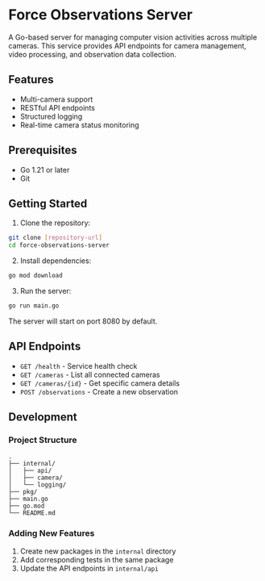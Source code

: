 # Force Observations Server

A Go-based server for managing computer vision activities across multiple cameras. This service provides API endpoints for camera management, video processing, and observation data collection.

## Features

- Multi-camera support
- RESTful API endpoints
- Structured logging
- Real-time camera status monitoring

## Prerequisites

- Go 1.21 or later
- Git

## Getting Started

1. Clone the repository:
```bash
git clone [repository-url]
cd force-observations-server
```

2. Install dependencies:
```bash
go mod download
```

3. Run the server:
```bash
go run main.go
```

The server will start on port 8080 by default.

## API Endpoints

- `GET /health` - Service health check
- `GET /cameras` - List all connected cameras
- `GET /cameras/{id}` - Get specific camera details
- `POST /observations` - Create a new observation

## Development

### Project Structure

```
.
├── internal/
│   ├── api/
│   ├── camera/
│   └── logging/
├── pkg/
├── main.go
├── go.mod
└── README.md
```

### Adding New Features

1. Create new packages in the `internal` directory
2. Add corresponding tests in the same package
3. Update the API endpoints in `internal/api`
